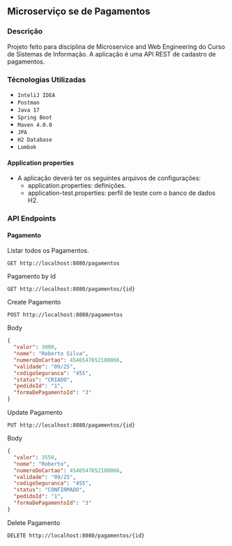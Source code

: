 ## Microserviço se de Pagamentos

### Descrição
Projeto feito para disciplina de Microservice and Web Engineering do Curso de Sistemas de Informação.
A aplicação é uma API REST de cadastro de pagamentos.

### Técnologias Utilizadas
- ``InteliJ IDEA``
- ``Postman``
- ``Java 17``
- ``Spring Boot``
- ``Maven 4.0.0``
- ``JPA``
- ``H2 Database``
- ``Lombok``

#### Application properties
- A aplicação deverá ter os seguintes arquivos de configurações:
  - application.properties: definições.
  - application-test.properties: perfil de teste com o banco de dados H2.

### API Endpoints
#### Pagamento

Listar todos os Pagamentos.
```http
GET http://localhost:8080/pagamentos
```

Pagamento by Id
```http
GET http://localhost:8080/pagamentos/{id}
```

Create Pagamento

``` http
POST http://localhost:8080/pagamentos
```
Body
```json
{
  "valor": 3000,
  "nome": "Roberto Silva",
  "numeroDoCartao": 4546547652180066,
  "validade": "09/25",
  "codigoSeguranca": "455",
  "status": "CRIADO",
  "pedidoId": "1",
  "formaDePagamentoId": "3"
}
```

Update Pagamento
```http
PUT http://localhost:8080/pagamentos/{id}
```
Body
```json
{
  "valor": 3550,
  "nome": "Roberto",
  "numeroDoCartao": 4546547652180066,
  "validade": "09/25",
  "codigoSeguranca": "455",
  "status": "CONFIRMADO",
  "pedidoId": "1",
  "formaDePagamentoId": "3"
}
```

Delete Pagamento
```http
DELETE http://localhost:8080/pagamentos/{id}
```
